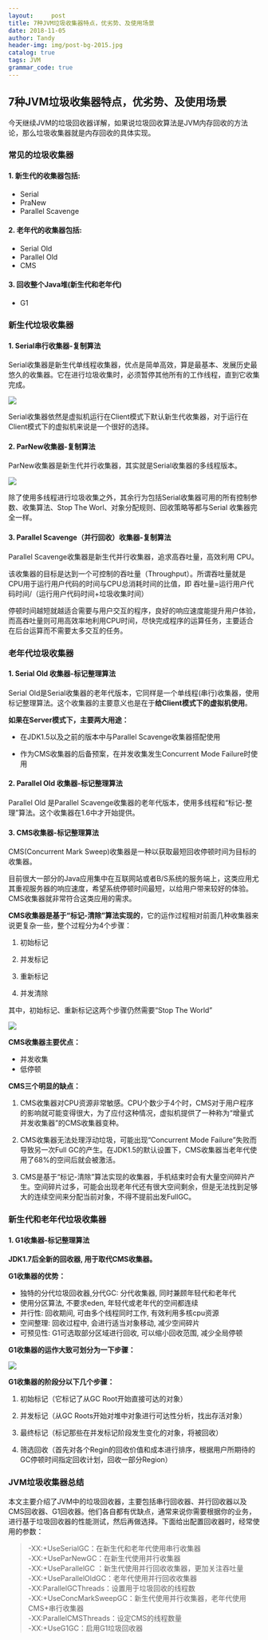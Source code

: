 ```yaml
---
layout:     post
title: 7种JVM垃圾收集器特点，优劣势、及使用场景
date: 2018-11-05
author: Tandy
header-img: img/post-bg-2015.jpg
catalog: true
tags: JVM
grammar_code: true
---
```

## 7种JVM垃圾收集器特点，优劣势、及使用场景

今天继续JVM的垃圾回收器详解，如果说垃圾回收算法是JVM内存回收的方法论，那么垃圾收集器就是内存回收的具体实现。

### 常见的垃圾收集器
#### 1. 新生代的收集器包括:
 
 - Serial
 - PraNew
 - Parallel Scavenge
 
#### 2. 老年代的收集器包括:
 
 - Serial Old
 - Parallel Old
 - CMS
 
#### 3. 回收整个Java堆(新生代和老年代)
 
 - G1
 
### 新生代垃圾收集器
#### 1. Serial串行收集器-复制算法
 
 Serial收集器是新生代单线程收集器，优点是简单高效，算是最基本、发展历史最悠久的收集器。它在进行垃圾收集时，必须暂停其他所有的工作线程，直到它收集完成。
 
 ![](https://raw.githubusercontent.com/tanzhouwen/tanzhouwen.github.io/master/images/jvm-gc-Serial-collector.jpg)
 
 Serial收集器依然是虚拟机运行在Client模式下默认新生代收集器，对于运行在Client模式下的虚拟机来说是一个很好的选择。
 
#### 2. ParNew收集器-复制算法
 
 ParNew收集器是新生代并行收集器，其实就是Serial收集器的多线程版本。
 
  ![](https://raw.githubusercontent.com/tanzhouwen/tanzhouwen.github.io/master/images/jvm-gc-ParNew-collector.jpg)
  
  除了使用多线程进行垃圾收集之外，其余行为包括Serial收集器可用的所有控制参数、收集算法、Stop The Worl、对象分配规则、回收策略等都与Serial 收集器完全一样。
 
#### 3. Parallel Scavenge（并行回收）收集器-复制算法
 
 Parallel Scavenge收集器是新生代并行收集器，追求高吞吐量，高效利用 CPU。

该收集器的目标是达到一个可控制的吞吐量（Throughput）。所谓吞吐量就是CPU用于运行用户代码的时间与CPU总消耗时间的比值，即 吞吐量=运行用户代码时间/（运行用户代码时间+垃圾收集时间）

停顿时间越短就越适合需要与用户交互的程序，良好的响应速度能提升用户体验，而高吞吐量则可用高效率地利用CPU时间，尽快完成程序的运算任务，主要适合在后台运算而不需要太多交互的任务。
 
### 老年代垃圾收集器
#### 1. Serial Old 收集器-标记整理算法
 
 Serial Old是Serial收集器的老年代版本，它同样是一个单线程(串行)收集器，使用标记整理算法。这个收集器的主要意义也是在于**给Client模式下的虚拟机使用**。

 **如果在Server模式下，主要两大用途：**

 - 在JDK1.5以及之前的版本中与Parallel Scavenge收集器搭配使用

 - 作为CMS收集器的后备预案，在并发收集发生Concurrent Mode Failure时使用
 
#### 2. Parallel Old 收集器-标记整理算法
 
 Parallel Old 是Parallel Scavenge收集器的老年代版本，使用多线程和“标记-整理”算法。这个收集器在1.6中才开始提供。
 
#### 3. CMS收集器-标记整理算法
 
 CMS(Concurrent Mark Sweep)收集器是一种以获取最短回收停顿时间为目标的收集器。

 目前很大一部分的Java应用集中在互联网站或者B/S系统的服务端上，这类应用尤其重视服务器的响应速度，希望系统停顿时间最短，以给用户带来较好的体验。CMS收集器就非常符合这类应用的需求。

 **CMS收集器是基于“标记-清除”算法实现的**，它的运作过程相对前面几种收集器来说更复杂一些，整个过程分为4个步骤：

 1. 初始标记

 2. 并发标记

 3. 重新标记

 4. 并发清除

 其中，初始标记、重新标记这两个步骤仍然需要“Stop The World”
 
 ![](https://raw.githubusercontent.com/tanzhouwen/tanzhouwen.github.io/master/images/jvm-gc-CMS-collector.jpg)
 
 **CMS收集器主要优点：**

  - 并发收集
  - 低停顿
  
 **CMS三个明显的缺点：**

 1. CMS收集器对CPU资源非常敏感。CPU个数少于4个时，CMS对于用户程序的影响就可能变得很大，为了应付这种情况，虚拟机提供了一种称为“增量式并发收集器”的CMS收集器变种。

 2. CMS收集器无法处理浮动垃圾，可能出现“Concurrent Mode Failure”失败而导致另一次Full GC的产生。在JDK1.5的默认设置下，CMS收集器当老年代使用了68%的空间后就会被激活。

 3. CMS是基于“标记-清除”算法实现的收集器，手机结束时会有大量空间碎片产生。空间碎片过多，可能会出现老年代还有很大空间剩余，但是无法找到足够大的连续空间来分配当前对象，不得不提前出发FullGC。

### 新生代和老年代垃圾收集器
#### 1. G1收集器-标记整理算法
 
 **JDK1.7后全新的回收器, 用于取代CMS收集器。**

 **G1收集器的优势：**

  - 独特的分代垃圾回收器,分代GC: 分代收集器, 同时兼顾年轻代和老年代
  - 使用分区算法, 不要求eden, 年轻代或老年代的空间都连续
  - 并行性: 回收期间, 可由多个线程同时工作, 有效利用多核cpu资源
  - 空间整理: 回收过程中, 会进行适当对象移动, 减少空间碎片
  - 可预见性: G1可选取部分区域进行回收, 可以缩小回收范围, 减少全局停顿
 
 **G1收集器的运作大致可划分为一下步骤：**
 
 ![](https://raw.githubusercontent.com/tanzhouwen/tanzhouwen.github.io/master/images/jvm-gc-G1-collector.jpg)
 
 **G1收集器的阶段分以下几个步骤：**

  1. 初始标记（它标记了从GC Root开始直接可达的对象）

  2. 并发标记（从GC Roots开始对堆中对象进行可达性分析，找出存活对象）

  3. 最终标记（标记那些在并发标记阶段发生变化的对象，将被回收）

  4. 筛选回收（首先对各个Regin的回收价值和成本进行排序，根据用户所期待的GC停顿时间指定回收计划，回收一部分Region）
 
### JVM垃圾收集器总结

本文主要介绍了JVM中的垃圾回收器，主要包括串行回收器、并行回收器以及CMS回收器、G1回收器。他们各自都有优缺点，通常来说你需要根据你的业务，进行基于垃圾回收器的性能测试，然后再做选择。下面给出配置回收器时，经常使用的参数：
>-XX:+UseSerialGC：在新生代和老年代使用串行收集器<br>
>-XX:+UseParNewGC：在新生代使用并行收集器<br>
>-XX:+UseParallelGC ：新生代使用并行回收收集器，更加关注吞吐量<br>
>-XX:+UseParallelOldGC：老年代使用并行回收收集器<br>
>-XX:ParallelGCThreads：设置用于垃圾回收的线程数<br>
>-XX:+UseConcMarkSweepGC：新生代使用并行收集器，老年代使用CMS+串行收集器<br>
>-XX:ParallelCMSThreads：设定CMS的线程数量<br>
>-XX:+UseG1GC：启用G1垃圾回收器

